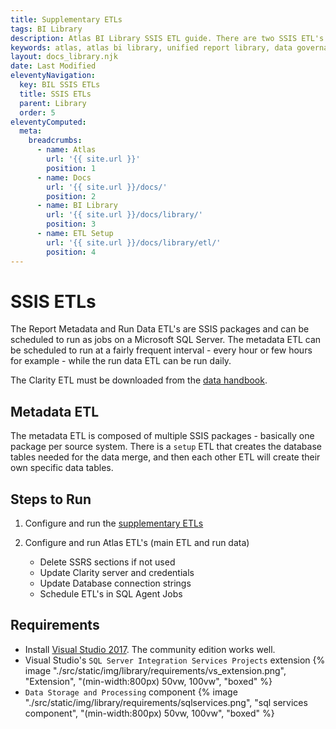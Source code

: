 ```yaml
---
title: Supplementary ETLs
tags: BI Library
description: Atlas BI Library SSIS ETL guide. There are two SSIS ETL's used to collect all metadata and insert it into the Atlas database.
keywords: atlas, atlas bi library, unified report library, data governance, database, etl, supplementary etl, ldap, solr, tableau, crystal, sap
layout: docs_library.njk
date: Last Modified
eleventyNavigation:
  key: BIL SSIS ETLs
  title: SSIS ETLs
  parent: Library
  order: 5
eleventyComputed:
  meta:
    breadcrumbs:
      - name: Atlas
        url: '{{ site.url }}'
        position: 1
      - name: Docs
        url: '{{ site.url }}/docs/'
        position: 2
      - name: BI Library
        url: '{{ site.url }}/docs/library/'
        position: 3
      - name: ETL Setup
        url: '{{ site.url }}/docs/library/etl/'
        position: 4
---
```


# SSIS ETLs

The Report Metadata and Run Data ETL's are SSIS packages and can be scheduled to run as jobs on a Microsoft SQL Server. The metadata ETL can be scheduled to run at a fairly frequent interval - every hour or few hours for example - while the run data ETL can be run daily.

The Clarity ETL must be downloaded from the [data handbook](https://datahandbook.epic.com/Reports/Details/9000648).

## Metadata ETL

The metadata ETL is composed of multiple SSIS packages - basically one package per source system. There is a `setup` ETL that creates the database tables needed for the data merge, and then each other ETL will create their own specific data tables.

## Steps to Run

1. Configure and run the [supplementary ETLs](/docs/library/etl/)
2. Configure and run Atlas ETL's (main ETL and run data)

   - Delete SSRS sections if not used
   - Update Clarity server and credentials
   - Update Database connection strings
   - Schedule ETL's in SQL Agent Jobs

## Requirements

- Install [Visual Studio 2017](https://visualstudio.microsoft.com/downloads/). The community edition works well.
- Visual Studio's `SQL Server Integration Services Projects` extension
  {% image "./src/static/img/library/requirements/vs_extension.png", "Extension", "(min-width:800px) 50vw, 100vw", "boxed" %}
- `Data Storage and Processing` component
  {% image "./src/static/img/library/requirements/sqlservices.png", "sql services component", "(min-width:800px) 50vw, 100vw", "boxed" %}
